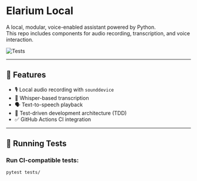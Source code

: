# Elarium Local

A local, modular, voice-enabled assistant powered by Python.  
This repo includes components for audio recording, transcription, and voice interaction.

![Tests](https://github.com/Jamesgeekprescott/elarium_local/actions/workflows/test.yml/badge.svg)

---

## 🚀 Features

- 🎙️ Local audio recording with `sounddevice`
- 🧠 Whisper-based transcription
- 🗣️ Text-to-speech playback
- 🔬 Test-driven development architecture (TDD)
- ✅ GitHub Actions CI integration

---

## 🧪 Running Tests

### Run CI-compatible tests:

```bash
pytest tests/
